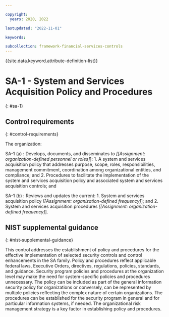 ```yaml
---

copyright:
  years: 2020, 2022

lastupdated: "2022-11-01"

keywords:

subcollection: framework-financial-services-controls
---
```


{{site.data.keyword.attribute-definition-list}}

               
# SA-1 - System and Services Acquisition Policy and Procedures
{: #sa-1}

## Control requirements
{: #control-requirements}

The organization:

SA-1 (a)
    : Develops, documents, and disseminates to _[[Assignment: organization-defined personnel or roles]_]:
      1. A system and services acquisition policy that addresses purpose, scope, roles, responsibilities, management commitment, coordination among organizational entities, and compliance; and
      2. Procedures to facilitate the implementation of the system and services acquisition policy and associated system and services acquisition controls; and

SA-1 (b)
    : Reviews and updates the current:
      1. System and services acquisition policy _[[Assignment: organization-defined frequency]_]; and
      2. System and services acquisition procedures _[[Assignment: organization-defined frequency]_].

## NIST supplemental guidance
{: #nist-supplemental-guidance}

This control addresses the establishment of policy and procedures for the effective implementation of selected security controls and control enhancements in the SA family. Policy and procedures reflect applicable federal laws, Executive Orders, directives, regulations, policies, standards, and guidance. Security program policies and procedures at the organization level may make the need for system-specific policies and procedures unnecessary. The policy can be included as part of the general information security policy for organizations or conversely, can be represented by multiple policies reflecting the complex nature of certain organizations. The procedures can be established for the security program in general and for particular information systems, if needed. The organizational risk management strategy is a key factor in establishing policy and procedures.






